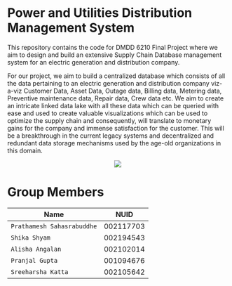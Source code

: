 Power and Utilities Distribution Management System
==========================================

This repository contains the code for DMDD 6210 Final Project where we aim to design and build an extensive Supply Chain Database management system for an electric generation and distribution company.

For our project, we aim to build a centralized database which consists of all the data pertaining to an electric generation and distribution company viz-a-viz Customer Data, Asset Data, Outage data, Billing data, Metering data, Preventive maintenance data, Repair data, Crew data etc. We aim to create an intricate linked data lake with all these data which can be queried with ease and used to create valuable visualizations which can be used to optimize the supply chain and consequently, will translate to monetary gains for the company and immense satisfaction for the customer. This will be a breakthrough in the current legacy systems and decentralized and redundant data storage mechanisms used by the age-old organizations in this domain.

<p align="center">
   <img src="https://t3.ftcdn.net/jpg/02/46/88/46/360_F_246884680_abS0auHrUhcawigmyeIT1eGD3oBT2E3S.jpg">
</p>

Group Members
=============

| Name                       | NUID          | 
| -------------------------- |:-------------:|
| `Prathamesh Sahasrabuddhe` | 002117703     |
| `Shika Shyam`              | 002194543     |
| `Alisha Angalan`           | 002102014     |
| `Pranjal Gupta`            | 001094676     |
| `Sreeharsha Katta`         | 002105642     |
